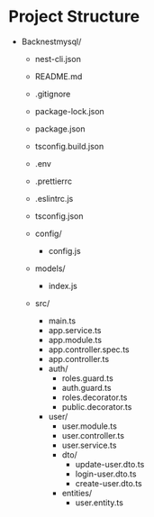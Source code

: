 # Project Structure
- Backnestmysql/
  - nest-cli.json
  - README.md
  - .gitignore
  - package-lock.json
  - package.json
  - tsconfig.build.json
  - .env
  - .prettierrc
  - .eslintrc.js
  - tsconfig.json
  - config/
    - config.js
  - models/
    - index.js
 
  - src/
    - main.ts
    - app.service.ts
    - app.module.ts
    - app.controller.spec.ts
    - app.controller.ts
    - auth/
      - roles.guard.ts
      - auth.guard.ts
      - roles.decorator.ts
      - public.decorator.ts
    - user/
      - user.module.ts
      - user.controller.ts
      - user.service.ts
      - dto/
        - update-user.dto.ts
        - login-user.dto.ts
        - create-user.dto.ts
      - entities/
        - user.entity.ts
